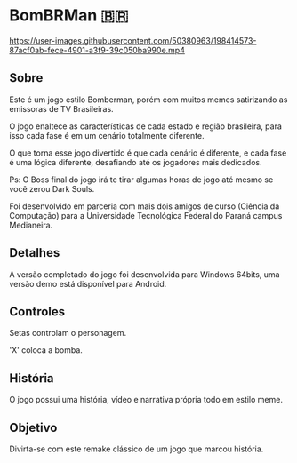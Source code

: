 <h1>BomBRMan 🇧🇷 </h1>

https://user-images.githubusercontent.com/50380963/198414573-87acf0ab-fece-4901-a3f9-39c050ba990e.mp4

<h2>Sobre</h2>
<p>Este é um jogo estilo Bomberman, porém com muitos memes satirizando as emissoras de TV Brasileiras.</p>
<p>O jogo enaltece as características de cada estado e região brasileira, para isso cada fase é em um cenário totalmente diferente.</p>
<p>O que torna esse jogo divertido é que cada cenário é diferente, e cada fase é uma lógica diferente, desafiando até os jogadores mais dedicados.</p>

<p>Ps: O Boss final do jogo irá te tirar algumas horas de jogo até mesmo se você zerou Dark Souls.</p>

<p>Foi desenvolvido em parceria com mais dois amigos de curso (Ciência da Computação) para a Universidade Tecnológica Federal do Paraná campus Medianeira.</p>

  <h2>Detalhes</h2>
<p>A versão completado do jogo foi desenvolvida para Windows 64bits, uma versão demo está disponível para Android.</p>

  <h2>Controles</h2>
<p>Setas controlam o personagem.</p>
<p>'X' coloca a bomba.</p>

  <h2>História</h2>
<p>O jogo possui uma história, vídeo e narrativa própria todo em estilo meme.</p>

  <h2>Objetivo</h2>
<p>Divirta-se com este remake clássico de um jogo que marcou história.</p>

